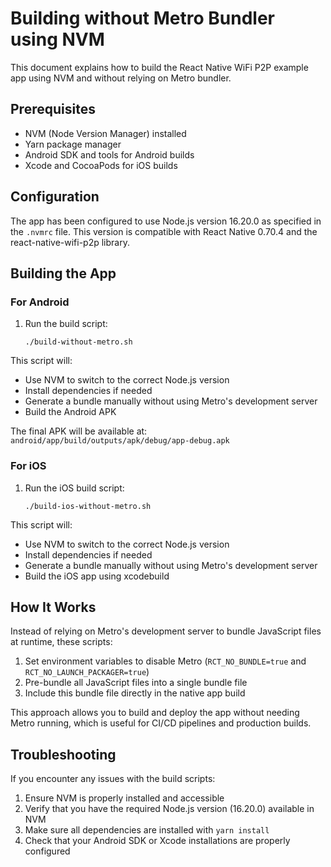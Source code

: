 # Building without Metro Bundler using NVM

This document explains how to build the React Native WiFi P2P example app using NVM and without relying on Metro bundler.

## Prerequisites

- NVM (Node Version Manager) installed
- Yarn package manager
- Android SDK and tools for Android builds
- Xcode and CocoaPods for iOS builds

## Configuration

The app has been configured to use Node.js version 16.20.0 as specified in the `.nvmrc` file. This version is compatible with React Native 0.70.4 and the react-native-wifi-p2p library.

## Building the App

### For Android

1. Run the build script:
   ```
   ./build-without-metro.sh
   ```

This script will:
- Use NVM to switch to the correct Node.js version
- Install dependencies if needed
- Generate a bundle manually without using Metro's development server
- Build the Android APK

The final APK will be available at: `android/app/build/outputs/apk/debug/app-debug.apk`

### For iOS

1. Run the iOS build script:
   ```
   ./build-ios-without-metro.sh
   ```

This script will:
- Use NVM to switch to the correct Node.js version
- Install dependencies if needed
- Generate a bundle manually without using Metro's development server
- Build the iOS app using xcodebuild

## How It Works

Instead of relying on Metro's development server to bundle JavaScript files at runtime, these scripts:
1. Set environment variables to disable Metro (`RCT_NO_BUNDLE=true` and `RCT_NO_LAUNCH_PACKAGER=true`)
2. Pre-bundle all JavaScript files into a single bundle file
3. Include this bundle file directly in the native app build

This approach allows you to build and deploy the app without needing Metro running, which is useful for CI/CD pipelines and production builds.

## Troubleshooting

If you encounter any issues with the build scripts:

1. Ensure NVM is properly installed and accessible
2. Verify that you have the required Node.js version (16.20.0) available in NVM
3. Make sure all dependencies are installed with `yarn install`
4. Check that your Android SDK or Xcode installations are properly configured
